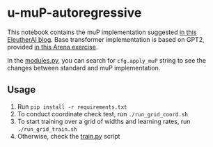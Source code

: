 # u-muP-autoregressive
This notebook contains the muP implementation suggested [in this EleutherAI blog](https://blog.eleuther.ai/mutransfer/).
Base transformer implementation is based on GPT2, provided [in this Arena exercise](https://arena3-chapter1-transformer-interp.streamlit.app/[1.1]_Transformer_from_Scratch).

In the [modules.py](https://github.com/BerkeArgin/muP-autoregressive/blob/main/modules.py), you can search for `cfg.apply_muP` string to see the changes between standard and muP implementation.

## Usage
1. Run `pip install -r requirements.txt`
2. To conduct coordinate check test, run `./run_grid_coord.sh`
3. To start training over a grid of widths and learning rates, run `./run_grid_train.sh`
4. Otherwise, check the [train.py](https://github.com/BerkeArgin/muP-autoregressive/blob/main/train.py) script


